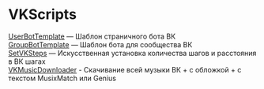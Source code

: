 # VKScripts
[UserBotTemplate](https://github.com/ImMALWARE/VKScripts/blob/main/UserBotTemplate.py) — Шаблон страничного бота ВК\
[GroupBotTemplate](https://github.com/ImMALWARE/VKScripts/blob/main/GroupBotTemplate.py) — Шаблон бота для сообщества ВК\
[SetVKSteps](https://github.com/ImMALWARE/VKScripts/blob/main/SetVKSteps.py) — Искусственная установка количества шагов и расстояния в ВК шагах\
[VKMusicDownloader](https://github.com/ImMALWARE/VKScripts/blob/main/VKMusicDownloader/VKMusicDownloader.py) - Скачивание всей музыки ВК + с обложкой + с текстом MusixMatch или Genius
